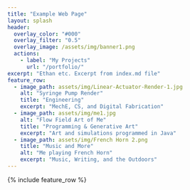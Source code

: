 ```yaml
---
title: "Example Web Page"
layout: splash
header:
  overlay_color: "#000"
  overlay_filter: "0.5"
  overlay_image: /assets/img/banner1.png
  actions:
    - label: "My Projects"
      url: "/portfolio/"
excerpt: "Ethan etc. Excerpt from index.md file"
feature_row:
  - image_path: assets/img/Linear-Actuator-Render-1.jpg
    alt: "Syringe Pump Render"
    title: "Engineering"
    excerpt: "MechE, CS, and Digital Fabrication"
  - image_path: assets/img/me1.jpg
    alt: "Flow Field Art of Me"
    title: "Programming & Generative Art"
    excerpt: "Art and simulations programmed in Java"
  - image_path: assets/img/French Horn 2.png
    title: "Music and More"
    alt: "Me playing French Horn"
    excerpt: "Music, Writing, and the Outdoors"
---
```


{% include feature_row %}

